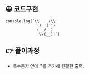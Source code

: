 
## 😀 코드구현
```
console.log(`\\    /\\
               )  ( ')
              (  /  )
               \\(__)|`)
```
## 👉 풀이과정
- 특수문자 앞에 '\'를 추가해 원활한 출력.
